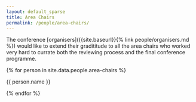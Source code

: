 ```yaml
---
layout: default_sparse
title: Area Chairs
permalink: /people/area-chairs/
---
```


The conference [organisers]({{site.baseurl}}{% link people/organisers.md %}) would like to extend their gradititude to all the area chairs who worked very hard to currate both the reviewing process and the final conference programme.

<div class="row justify-content-around pl-4 pr-4">

{% for person in site.data.people.area-chairs %}
    <div class="col-3"><!--col-6 col-md-4 col-lg-3">-->
        <div class="text-center">
            <p class="">{{ person.name }}</p>
        </div>
    </div>
{% endfor %}

</div>

